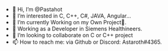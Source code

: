 - 👋 Hi, I’m @Pastahot 
- 👀 I’m interested in C, C++, C#, JAVA, Angular...
- 🌱 I’m currently Working on my Own Project👀.
- 🤖 Working as a Developer in Siemens Healthineers.
- 💞️ I’m looking to collaborate on C or C++ project
- 📫 How to reach me: via Github or Discord: Astaroth#4365.

<!---
Pastahot/Pastahot is a ✨ special ✨ repository because its `README.md` (this file) appears on your GitHub profile.
You can click the Preview link to take a look at your changes.
--->
